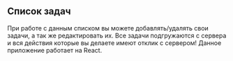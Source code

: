 ## Список задач

При работе с данным списком вы можете добавлять/удалять свои задачи, а так же редактировать их. Все задачи подгружаются
с сервера и вся действия которые вы делаете имеют отклик с сервером! Данное приложение работает на React.